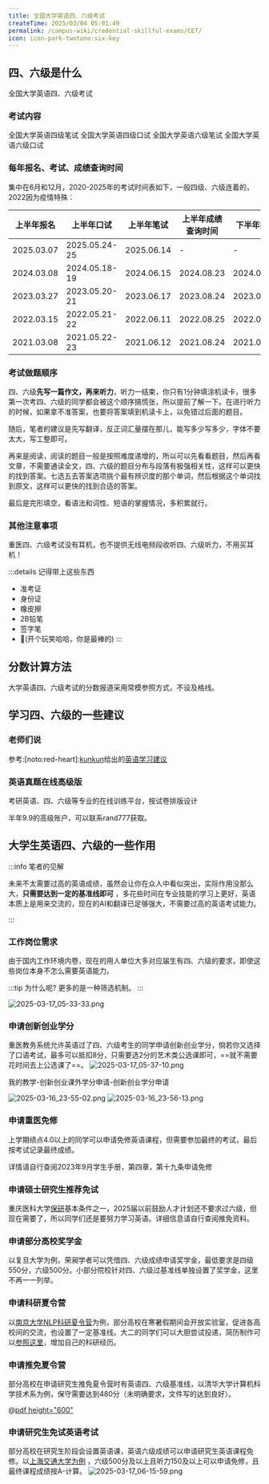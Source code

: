 ```yaml
---
title: 全国大学英语四、六级考试
createTime: 2025/03/04 05:01:49
permalink: /campus-wiki/credential-skillful-exams/CET/
icon: icon-park-twotone:six-key
---
```


## 四、六级是什么

<LinkCard icon="icon-park-twotone:six-key" href="https://cet.neea.edu.cn/html1/folder/1608/1178-1.htm" title="College English Test" >
全国大学英语四、六级考试</LinkCard>

### 考试内容

<CardGrid>
<LinkCard icon="" href="https://cet.neea.edu.cn/html1/report/16123/196-1.htm" title="CET4" >全国大学英语四级笔试</LinkCard>
<LinkCard icon="" href="https://cet.neea.edu.cn/html1/report/16123/199-1.htm" title="CET-SET4" >全国大学英语四级口试</LinkCard>
<LinkCard icon="" href="https://cet.neea.edu.cn/html1/report/16123/201-1.htm" title="CET6" >全国大学英语六级笔试</LinkCard>
<LinkCard icon="" href="https://cet.neea.edu.cn/html1/report/16123/200-1.htm" title="CET-SET6" >全国大学英语六级口试</LinkCard>
</CardGrid>

### 每年报名、考试、成绩查询时间

集中在6月和12月，2020-2025年的考试时间表如下，一般四级、六级连着的，2022因为疫情特殊：

| 上半年报名      | 上半年口试         | 上半年笔试      | 上半年成绩查询时间  | 下半年报名      | 下半年口试         | 下半年笔试      | 下半年成绩查询时间  |
|------------|---------------|------------|------------|------------|---------------|------------|------------|
| 2025.03.07 | 2025.05.24-25 | 2025.06.14 | -          | -          | -             | -          | -          |
| 2024.03.08 | 2024.05.18-19 | 2024.06.15 | 2024.08.23 | 2024.09.05 | 2024.11.23-24 | 2024.12.24 | 2025.02.26 |
| 2023.03.27 | 2023.05.20-21 | 2023.06.17 | 2023.08.24 | 2023.09.01 | 2023.11.18-19 | 2023.12.16 | 2024.02.22 |
| 2022.03.15 | 2022.05.21-22 | 2022.06.11 | 2022.08.25 | 2022.09.13 | 2022.11.19-20 | 2022.12.10 | 2023.02.17 |
| 2021.03.08 | 2021.05.22-23 | 2021.06.12 | 2021.08.24 | 2021.09.10 | 2021.11.20-21 | 2022.12.18 | 2022.02.24 |

### 考试做题顺序

四、六级**先写一篇作文，再来听力**，听力一结束，你只有1分钟填涂机读卡，很多第一次考四、六级的同学都会被这个顺序搞慌张，所以提前了解一下。在进行听力的时候，如果拿不准答案，也要将答案填到机读卡上，以免错过后面的题目。

随后，笔者的建议是先写翻译，反正词汇量摆在那儿，能写多少写多少，字体不要太大，写工整即可。

再来是阅读，阅读的题目一般是按照难度递增的，所以可以先看看题目，然后再看文章，不需要通读全文，四、六级的题目分布与段落有极强相关性，这样可以更快的找到答案。七选五去答案选项挑个最有辨识度的那个单词，然后根据这个单词找到原文，这样可以更快的找到合适的答案。

最后是完形填空，看语法和词性、短语的掌握情况，多积累就行。

### 其他注意事项

重医四、六级考试没有耳机，也不提供无线电频段收听四、六级听力，不用买耳机！

:::details 记得带上这些东西
- 准考证
- 身份证
- 橡皮擦
- 2B铅笔
- 签字笔
- 🧠(开个玩笑哈哈，你是最棒的)
:::

## 分数计算方法

<LinkCard icon="ph:exam-fill" href="https://cet.neea.edu.cn/html1/folder/19081/5124-1.htm" title="分数解释" >
大学英语四、六级考试的分数报道采用常模参照方式，不设及格线。</LinkCard>

## 学习四、六级的一些建议

### 老师们说

参考:[noto:red-heart]:[kunkun](/friends/persons/)给出的[英语学习建议](/campus-wiki/english/)

### 英语真题在线高级版

<LinkCard icon="https://zhenti-res.youshaohua.com/images/read/zhenti/zhenti_online.svg" href="https://zhenti.burningvocabulary.cn/" title="英语真题在线官方网站" >
考研英语、四、六级等专业的在线训练平台，按试卷排版设计</LinkCard>

半年9.9的高级账户，可以联系rand777获取。

## 大学生英语四、六级的一些作用

:::info 笔者的见解

未来不太需要过高的英语成绩，虽然会让你在众人中看似突出，实际作用没那么大，**只需要达到一定的基准线即可**
，多花些时间在专业技能的学习上更好，英语本质上是用来交流的，现在的AI和翻译已足够强大，不需要过高的英语考试能力。

:::

### 工作岗位需求

由于国内工作环境内卷，现在的用人单位大多对应届生有四、六级的要求，即使这些岗位本身不怎么需要英语能力。

:::tip 为什么呢?
更多的是一种筛选机制。
:::

![2025-03-17_05-33-33.png](../../../.vuepress/public/src/2025-03-17_05-33-33.png)

### 申请创新创业学分

重医教务系统允许英语过了四、六级考生的同学申请创新创业学分，倘若你又选择了口语考试，最多可以抵扣8分，只需要选2分的艺术类公选课即可，==就不需要花时间去上公选课了==。
![2025-03-17_05-37-10.png](../../../.vuepress/public/src/2025-03-17_05-37-10.png)

我的教学-创新创业课外学分申请-创新创业学分申请

![2025-03-16_23-55-02.png](../../../.vuepress/public/src/2025-03-16_23-55-02.png)
![2025-03-16_23-56-13.png](../../../.vuepress/public/src/2025-03-16_23-56-13.png)

### 申请重医免修

上学期绩点4.0以上的同学可以申请免修英语课程，但需要参加最终的考试，最后按考试记录最终成绩。

详情请自行查阅2023年9月学生手册，第四章，第十九条申请免修

### 申请硕士研究生推荐免试

重庆医科大学[保研](/campus-wiki/postgraduate-recommendation/)基本条件之一，2025届以前鼓励人才计划还不要求过六级，但现在需要了，所以同学们还是要努力学习英语。详细信息请自行查阅推免资料。

### 申请部分高校奖学金

以复旦大学为例，荣昶学者可以凭借四、六级成绩申请奖学金，最低要求是四级550分，六级500分。小部分院校针对四、六级过基准线单独设置了奖学金，这里不再一一列举。

### 申请科研夏令营

以[南京大学NLP科研夏令营](https://mp.weixin.qq.com/s/jWJiq2E2gHha_K9ryWg2sA)为例，部分高校在寒暑假期间会开放实验室，促进各高校间的交流，也设置了一定基准线。大二的同学们可以大胆尝试投递，简历制作可以[参照这里](/campus-wiki/internship/resume/)，增加自己的科研经历。



### 申请推免夏令营

部分高校在申请研究生推免夏令营时有英语四、六级基准线，以清华大学计算机科学技术系为例，保守需要达到480分（未明确要求，文件写的达到良好）。

@[pdf height="600"](https://www.cs.tsinghua.edu.cn/__local/7/06/23/DBA494F960130A64C7268CAC205_2414F314_3C705.pdf)

### 申请研究生免试英语考试

部分高校在研究生阶段会设置英语课，英语六级成绩可以申请研究生英语课程免修。以[上海交通大学为例](https://www.gs.sjtu.edu.cn/post/detail/Z3MyNTIw)
，六级500分及以上且听力150及以上可以申请免修，且最终课程成绩按A-计算。
![2025-03-17_06-15-59.png](../../../.vuepress/public/src/2025-03-17_06-15-59.png)
